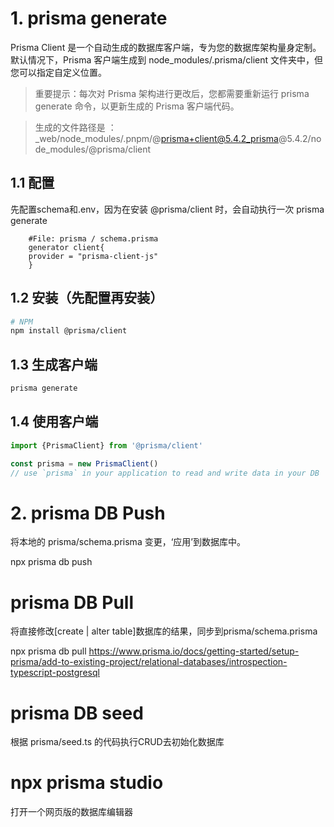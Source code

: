 # 1. prisma generate

Prisma Client 是一个自动生成的数据库客户端，专为您的数据库架构量身定制。默认情况下，Prisma 客户端生成到
node_modules/.prisma/client 文件夹中，但您可以指定自定义位置。

> 重要提示：每次对 Prisma 架构进行更改后，您都需要重新运行 prisma generate 命令，以更新生成的 Prisma 客户端代码。

> 生成的文件路径是 ：_web/node_modules/.pnpm/@prisma+client@5.4.2_prisma@5.4.2/node_modules/@prisma/client

## 1.1 配置

先配置schema和.env，因为在安装 @prisma/client 时，会自动执行一次 prisma generate

```
    #File: prisma / schema.prisma
    generator client{
    provider = "prisma-client-js"
    }
```

## 1.2 安装（先配置再安装）

```bash
# NPM 
npm install @prisma/client
```

## 1.3 生成客户端

```bash
prisma generate
```

## 1.4 使用客户端

```javascript
import {PrismaClient} from '@prisma/client'

const prisma = new PrismaClient()
// use `prisma` in your application to read and write data in your DB
```

# 2. prisma DB Push

将本地的 prisma/schema.prisma 变更，‘应用’到数据库中。

npx prisma db push

# prisma DB Pull

将直接修改[create | alter table]数据库的结果，同步到prisma/schema.prisma

npx prisma db pull
https://www.prisma.io/docs/getting-started/setup-prisma/add-to-existing-project/relational-databases/introspection-typescript-postgresql

# prisma DB seed

根据 prisma/seed.ts 的代码执行CRUD去初始化数据库

# npx prisma studio

打开一个网页版的数据库编辑器
